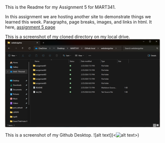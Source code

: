This is the Readme for my Assignment 5 for MART341.

In this assignment we are hosting another site to demonstrate things we learned this week. Paragraphs, page breaks, images, and links in html. It here, [assignment 5 page](https://jareddevault.github.io/webdesignhw/assignment05/)

This is a screenshot of my cloned directory on my local drive. 
![alt text](<Images/Screenshot 2024-02-25 203720.png>)

This is a screenshot of my Github Desktop.
![alt text](<![alt text](<Images/Screenshot 2024-02-25 205042.png>)>)
